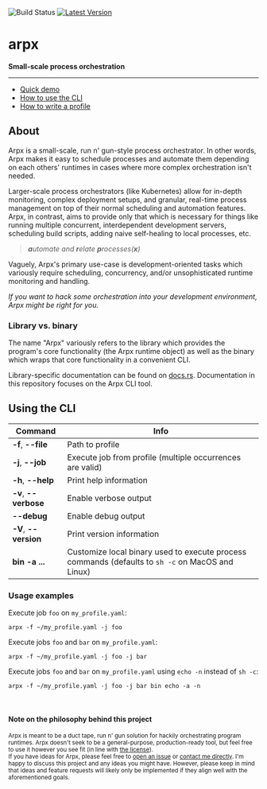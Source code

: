 ![Build Status] [![Latest Version]][crates.io]

[Build Status]: https://travis-ci.com/jaredgorski/arpx.svg?token=7hLupv5JrcFFuyR6Lkp7&branch=master
[Latest Version]: https://img.shields.io/crates/v/arpx?color=black
[crates.io]: https://crates.io/crates/arpx

# arpx

**Small-scale process orchestration**

---

- [Quick demo](https://github.com/jaredgorski/arpx/tree/main/docs/quick_demo.md)
- [How to use the CLI](#using-the-cli)
- [How to write a profile](https://github.com/jaredgorski/arpx/tree/main/docs/writing_a_profile.md)

## About

Arpx is a small-scale, run n' gun-style process orchestrator. In other words, Arpx makes it easy to schedule processes and automate them depending on each others' runtimes in cases where more complex orchestration isn't needed.

Larger-scale process orchestrators (like Kubernetes) allow for in-depth monitoring, complex deployment setups, and granular, real-time process management on top of their normal scheduling and automation features. Arpx, in contrast, aims to provide only that which is necessary for things like running multiple concurrent, interdependent development servers, scheduling build scripts, adding naive self-healing to local processes, etc.

> _**a**utomate and **r**elate **p**rocesses(**x**)_

Vaguely, Arpx's primary use-case is development-oriented tasks which variously require scheduling, concurrency, and/or unsophisticated runtime monitoring and handling.

_If you want to hack some orchestration into your development environment, Arpx might be right for you._

### Library vs. binary

The name "Arpx" variously refers to the library which provides the program's core functionality (the Arpx runtime object) as well as the binary which wraps that core functionality in a convenient CLI.

Library-specific documentation can be found on [docs.rs](https://docs.rs/crate/arpx/latest). Documentation in this repository focuses on the Arpx CLI tool.

## Using the CLI

Command  | Info
-------- | --------
**-f**, **--file** <FILE> | Path to profile
**-j**, **--job** <JOB> | Execute job from profile (multiple occurrences are valid)
**-h**, **--help** | Print help information
**-v**, **--verbose** | Enable verbose output
**--debug** | Enable debug output
**-V**, **--version** | Print version information
**bin <COMMAND> -a <ARGS>...** | Customize local binary used to execute process commands (defaults to `sh -c` on MacOS and Linux)

### Usage examples

Execute job `foo` on `my_profile.yaml`:

```terminal
arpx -f ~/my_profile.yaml -j foo
```

Execute jobs `foo` and `bar` on `my_profile.yaml`:

```terminal
arpx -f ~/my_profile.yaml -j foo -j bar
```

Execute jobs `foo` and `bar` on `my_profile.yaml` using `echo -n` instead of `sh -c`:

```terminal
arpx -f ~/my_profile.yaml -j foo -j bar bin echo -a -n
```

<br/>

#### Note on the philosophy behind this project

<sup>
Arpx is meant to be a duct tape, run n' gun solution for hackily orchestrating program runtimes. Arpx doesn't seek to be a general-purpose, production-ready tool, but feel free to use it however you see fit (in line with <a href="https://github.com/jaredgorski/arpx/blob/main/LICENSE">the license</a>).
</sup>

<br/>

<sub>
If you have ideas for Arpx, please feel free to <a href="https://github.com/jaredgorski/arpx/issues/new/choose">open an issue</a> or <a href="https://jaredgorski.org/about/">contact me directly</a>. I'm happy to discuss this project and any ideas you might have. However, please keep in mind that ideas and feature requests will likely only be implemented if they align well with the aforementioned goals.
</sub>
